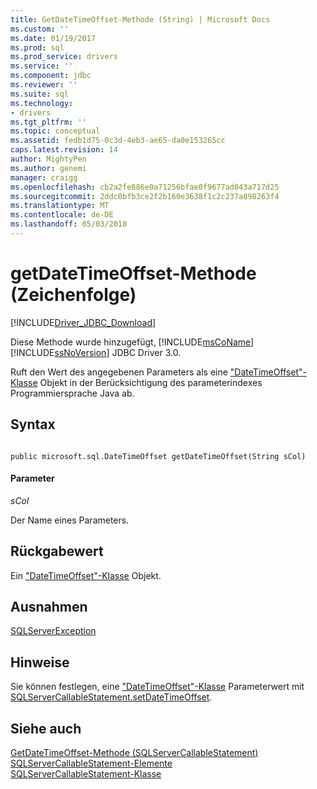 ```yaml
---
title: GetDateTimeOffset-Methode (String) | Microsoft Docs
ms.custom: ''
ms.date: 01/19/2017
ms.prod: sql
ms.prod_service: drivers
ms.service: ''
ms.component: jdbc
ms.reviewer: ''
ms.suite: sql
ms.technology:
- drivers
ms.tgt_pltfrm: ''
ms.topic: conceptual
ms.assetid: fedb1d75-0c3d-4eb3-ae65-da0e153265cc
caps.latest.revision: 14
author: MightyPen
ms.author: genemi
manager: craigg
ms.openlocfilehash: cb2a2fe886e0a71256bfae0f9677ad043a717d25
ms.sourcegitcommit: 2ddc0bfb3ce2f2b160e3638f1c2c237a898263f4
ms.translationtype: MT
ms.contentlocale: de-DE
ms.lasthandoff: 05/03/2018
---
```

# <a name="getdatetimeoffset-method-string"></a>getDateTimeOffset-Methode (Zeichenfolge)
[!INCLUDE[Driver_JDBC_Download](../../../includes/driver_jdbc_download.md)]

  Diese Methode wurde hinzugefügt, [!INCLUDE[msCoName](../../../includes/msconame_md.md)] [!INCLUDE[ssNoVersion](../../../includes/ssnoversion_md.md)] JDBC Driver 3.0.  
  
 Ruft den Wert des angegebenen Parameters als eine ["DateTimeOffset"-Klasse](../../../connect/jdbc/reference/datetimeoffset-class.md) Objekt in der Berücksichtigung des parameterindexes Programmiersprache Java ab.  
  
## <a name="syntax"></a>Syntax  
  
```  
  
public microsoft.sql.DateTimeOffset getDateTimeOffset(String sCol)  
```  
  
#### <a name="parameters"></a>Parameter  
 *sCol*  
  
 Der Name eines Parameters.  
  
## <a name="return-value"></a>Rückgabewert  
 Ein ["DateTimeOffset"-Klasse](../../../connect/jdbc/reference/datetimeoffset-class.md) Objekt.  
  
## <a name="exceptions"></a>Ausnahmen  
 [SQLServerException](../../../connect/jdbc/reference/sqlserverexception-class.md)  
  
## <a name="remarks"></a>Hinweise  
 Sie können festlegen, eine ["DateTimeOffset"-Klasse](../../../connect/jdbc/reference/datetimeoffset-class.md) Parameterwert mit [SQLServerCallableStatement.setDateTimeOffset](../../../connect/jdbc/reference/setdatetimeoffset-method-sqlservercallablestatement.md).  
  
## <a name="see-also"></a>Siehe auch  
 [GetDateTimeOffset-Methode &#40;SQLServerCallableStatement&#41;](../../../connect/jdbc/reference/getdatetimeoffset-method-sqlservercallablestatement.md)   
 [SQLServerCallableStatement-Elemente](../../../connect/jdbc/reference/sqlservercallablestatement-members.md)   
 [SQLServerCallableStatement-Klasse](../../../connect/jdbc/reference/sqlservercallablestatement-class.md)  
  
  
